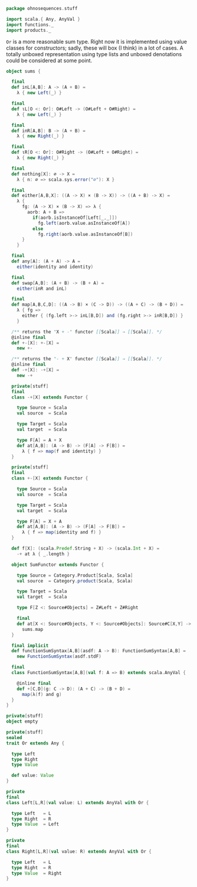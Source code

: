
```scala
package ohnosequences.stuff

import scala.{ Any, AnyVal }
import functions._
import products._
```


`Or` is a more reasonable sum type. Right now it is implemented using value classes for constructors; sadly, these will box (I think) in a lot of cases. A totally unboxed representation using type lists and unboxed denotations could be considered at some point.


```scala
object sums {

  final
  def inL[A,B]: A -> (A + B) =
    λ { new Left(_) }

  final
  def ιL[O <: Or]: O#Left -> (O#Left + O#Right) =
    λ { new Left(_) }

  final
  def inR[A,B]: B -> (A + B) =
    λ { new Right(_) }

  final
  def ιR[O <: Or]: O#Right -> (O#Left + O#Right) =
    λ { new Right(_) }

  final
  def nothing[X]: ∅ -> X =
    λ { n: ∅ => scala.sys.error("∅"): X }

  final
  def either[A,B,X]: ((A -> X) × (B -> X)) -> ((A + B) -> X) =
    λ {
      fg: (A -> X) × (B -> X) => λ {
        aorb: A + B =>
          if(aorb.isInstanceOf[Left[_,_]])
            fg.left(aorb.value.asInstanceOf[A])
          else
            fg.right(aorb.value.asInstanceOf[B])
      }
    }

  final
  def any[A]: (A + A) -> A =
    either(identity and identity)

  final
  def swap[A,B]: (A + B) -> (B + A) =
    either(inR and inL)

  final
  def map[A,B,C,D]: ((A -> B) × (C -> D)) -> ((A + C) -> (B + D)) =
    λ { fg =>
      either { (fg.left >-> inL[B,D]) and (fg.right >-> inR[B,D]) }
    }

  /** returns the "X + -" functor [[Scala]] → [[Scala]]. */
  @inline final
  def +-[X]: +-[X] =
    new +-

  /** returns the "- + X" functor [[Scala]] → [[Scala]]. */
  @inline final
  def -+[X]: -+[X] =
    new -+

  private[stuff]
  final
  class -+[X] extends Functor {

    type Source = Scala
    val source  = Scala

    type Target = Scala
    val target  = Scala

    type F[A] = A + X
    def at[A,B]: (A -> B) -> (F[A] -> F[B]) =
      λ { f => map(f and identity) }
  }

  private[stuff]
  final
  class +-[X] extends Functor {

    type Source = Scala
    val source  = Scala

    type Target = Scala
    val target  = Scala

    type F[A] = X + A
    def at[A,B]: (A -> B) -> (F[A] -> F[B]) =
      λ { f => map(identity and f) }
  }

  def f[X]: (scala.Predef.String + X) -> (scala.Int + X) =
    -+ at λ { _.length }

  object SumFunctor extends Functor {

    type Source = Category.Product[Scala, Scala]
    val source  = Category.product(Scala, Scala)

    type Target = Scala
    val target  = Scala

    type F[Z <: Source#Objects] = Z#Left + Z#Right

    final
    def at[X <: Source#Objects, Y <: Source#Objects]: Source#C[X,Y] -> Target#C[F[X], F[Y]] =
      sums.map
  }

  final implicit
  def functionSumSyntax[A,B](asdf: A -> B): FunctionSumSyntax[A,B] =
    new FunctionSumSyntax(asdf.stdF)

  final
  class FunctionSumSyntax[A,B](val f: A => B) extends scala.AnyVal {

    @inline final
    def +[C,D](g: C -> D): (A + C) -> (B + D) =
      map(λ(f) and g)
  }
}

private[stuff]
object empty

private[stuff]
sealed
trait Or extends Any {

  type Left
  type Right
  type Value

  def value: Value
}

private
final
class Left[L,R](val value: L) extends AnyVal with Or {

  type Left   = L
  type Right  = R
  type Value  = Left
}

private
final
class Right[L,R](val value: R) extends AnyVal with Or {

  type Left   = L
  type Right  = R
  type Value  = Right
}

```




[test/scala/tuples/stdComparison.scala]: ../../../test/scala/tuples/stdComparison.scala.md
[test/scala/tuples/syntax.scala]: ../../../test/scala/tuples/syntax.scala.md
[test/scala/functors/functorExamples.scala]: ../../../test/scala/functors/functorExamples.scala.md
[test/scala/sums.scala]: ../../../test/scala/sums.scala.md
[test/scala/ScalaCategory.scala]: ../../../test/scala/ScalaCategory.scala.md
[test/scala/functions/syntax.scala]: ../../../test/scala/functions/syntax.scala.md
[test/scala/categories.scala]: ../../../test/scala/categories.scala.md
[main/scala/stuff/monoidalCategories.scala]: monoidalCategories.scala.md
[main/scala/stuff/products.scala]: products.scala.md
[main/scala/stuff/Scala.scala]: Scala.scala.md
[main/scala/stuff/package.scala]: package.scala.md
[main/scala/stuff/sums.scala]: sums.scala.md
[main/scala/stuff/monoids.scala]: monoids.scala.md
[main/scala/stuff/maybe.scala]: maybe.scala.md
[main/scala/stuff/boolean.scala]: boolean.scala.md
[main/scala/stuff/functors.scala]: functors.scala.md
[main/scala/stuff/naturalTransformations.scala]: naturalTransformations.scala.md
[main/scala/stuff/categories.scala]: categories.scala.md
[main/scala/stuff/functions.scala]: functions.scala.md